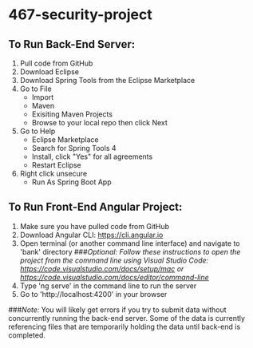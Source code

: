 # 467-security-project
## To Run Back-End Server:

1. Pull code from GitHub
2. Download Eclipse
3. Download Spring Tools from the Eclipse Marketplace
4. Go to File
   - Import
   - Maven
   - Exisiting Maven Projects
   - Browse to your local repo then click Next
5. Go to Help
   - Eclipse Marketplace
   - Search for Spring Tools 4
   - Install, click "Yes" for all agreements
   - Restart Eclipse
6. Right click unsecure 
   - Run As Spring Boot App


## To Run Front-End Angular Project:

1. Make sure you have pulled code from GitHub
2. Download Angular CLI: https://cli.angular.io
3. Open terminal (or another command line interface) and navigate to 'bank' directory
###*Optional: Follow these instructions to open the project from the command line using Visual Studio Code: https://code.visualstudio.com/docs/setup/mac or https://code.visualstudio.com/docs/editor/command-line*
4. Type 'ng serve' in the command line to run the server
5. Go to 'http://localhost:4200' in your browser

###*Note:* 
You will likely get errors if you try to submit data without concurrently running the back-end server.
Some of the data is currently referencing files that are temporarily holding the data until back-end is completed.
